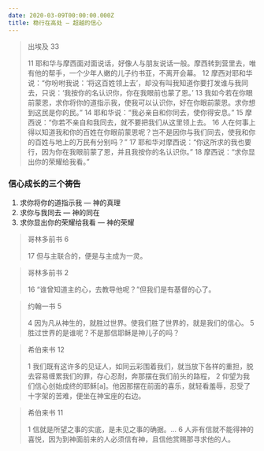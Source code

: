 ```yaml
---
date: 2020-03-09T00:00:00.000Z
title: 稳行在高处 — 超越的信心
---
```

> 出埃及 33
>
> 11 耶和华与摩西面对面说话，好像人与朋友说话一般。摩西转到营里去，唯有他的帮手，一个少年人嫩的儿子约书亚，不离开会幕。 12 摩西对耶和华说：“你吩咐我说：‘将这百姓领上去’，却没有叫我知道你要打发谁与我同去，只说：‘我按你的名认识你，你在我眼前也蒙了恩。’ 13 我如今若在你眼前蒙恩，求你将你的道指示我，使我可以认识你，好在你眼前蒙恩。求你想到这民是你的民。” 14 耶和华说：“我必亲自和你同去，使你得安息。” 15 摩西说：“你若不亲自和我同去，就不要把我们从这里领上去。 16 人在何事上得以知道我和你的百姓在你眼前蒙恩呢？岂不是因你与我们同去，使我和你的百姓与地上的万民有分别吗？” 17 耶和华对摩西说：“你这所求的我也要行，因为你在我眼前蒙了恩，并且我按你的名认识你。” 18 摩西说：“求你显出你的荣耀给我看。”

### 信心成长的三个祷告
1. 求你将你的道指示我 — 神的真理
1. 求你与我同去 — 神的同在
1. 求你显出你的荣耀给我看 — 神的荣耀

> 哥林多前书 6
>
> 17 但与主联合的，便是与主成为一灵。

> 哥林多前书 2
>
> 16 “谁曾知道主的心，去教导他呢？”但我们是有基督的心了。

> 约翰一书 5
>
> 4 因为凡从神生的，就胜过世界。使我们胜了世界的，就是我们的信心。 5 胜过世界的是谁呢？不是那信耶稣是神儿子的吗？

> 希伯来书 12
>
> 1 我们既有这许多的见证人，如同云彩围着我们，就当放下各样的重担，脱去容易缠累我们的罪，存心忍耐，奔那摆在我们前头的路程， 2 仰望为我们信心创始成终的耶稣[a]。他因那摆在前面的喜乐，就轻看羞辱，忍受了十字架的苦难，便坐在神宝座的右边。

> 希伯来书 11
>
> 1 信就是所望之事的实底，是未见之事的确据。... 6 人非有信就不能得神的喜悦，因为到神面前来的人必须信有神，且信他赏赐那寻求他的人。
